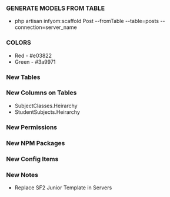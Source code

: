 

### GENERATE MODELS FROM TABLE
- php artisan infyom:scaffold Post --fromTable --table=posts --connection=server_name


### COLORS
- Red - #e03822
- Green - #3a9971

### New Tables

### New Columns on Tables
- SubjectClasses.Heirarchy
- StudentSubjects.Heirarchy


### New Permissions

### New NPM Packages


### New Config Items

### New Notes
- Replace SF2 Junior Template in Servers
